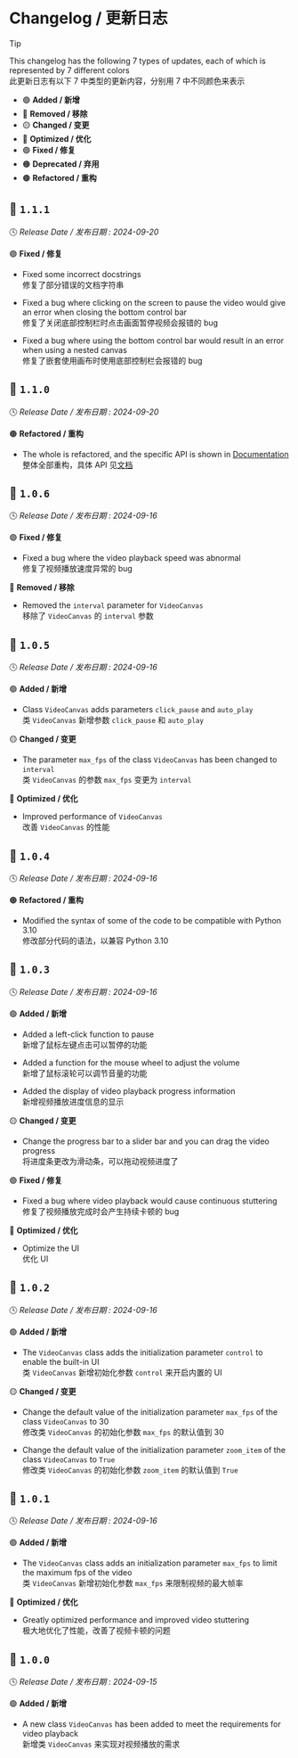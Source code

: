 Changelog / 更新日志
===================

> [!TIP]  
> This changelog has the following 7 types of updates, each of which is represented by 7 different colors  
> 此更新日志有以下 7 中类型的更新内容，分别用 7 中不同颜色来表示
> 
> * 🟢 **Added / 新增**
> * 🔴 **Removed / 移除**
> * 🟡 **Changed / 变更**
> * 🔵 **Optimized / 优化**
> * 🟣 **Fixed / 修复**
> * 🟠 **Deprecated / 弃用**
> * 🟤 **Refactored / 重构**

🔖 `1.1.1`
-----------

🕓 *Release Date / 发布日期 : 2024-09-20*

🟣 **Fixed / 修复**

- Fixed some incorrect docstrings  
修复了部分错误的文档字符串

- Fixed a bug where clicking on the screen to pause the video would give an error when closing the bottom control bar  
修复了关闭底部控制栏时点击画面暂停视频会报错的 bug

- Fixed a bug where using the bottom control bar would result in an error when using a nested canvas  
修复了嵌套使用画布时使用底部控制栏会报错的 bug

🔖 `1.1.0`
-----------

🕓 *Release Date / 发布日期 : 2024-09-20*

🟤 **Refactored / 重构**

- The whole is refactored, and the specific API is shown in [Documentation](https://xiaokang2022.github.io/tkintertools-docs/3.0/documents/media/)  
整体全部重构，具体 API 见[文档](https://xiaokang2022.github.io/tkintertools-docs/3.0/documents/media/)

🔖 `1.0.6`
-----------

🕓 *Release Date / 发布日期 : 2024-09-16*

🟣 **Fixed / 修复**

- Fixed a bug where the video playback speed was abnormal  
修复了视频播放速度异常的 bug

🔴 **Removed / 移除**

- Removed the `interval` parameter for `VideoCanvas`  
移除了 `VideoCanvas` 的 `interval` 参数

🔖 `1.0.5`
-----------

🕓 *Release Date / 发布日期 : 2024-09-16*

🟢 **Added / 新增**

- Class `VideoCanvas` adds parameters `click_pause` and `auto_play`  
类 `VideoCanvas` 新增参数 `click_pause` 和 `auto_play`

🟡 **Changed / 变更**

- The parameter `max_fps` of the class `VideoCanvas` has been changed to `interval`  
类 `VideoCanvas` 的参数 `max_fps` 变更为 `interval`

🔵 **Optimized / 优化**

- Improved performance of `VideoCanvas`  
改善 `VideoCanvas` 的性能

🔖 `1.0.4`
-----------

🕓 *Release Date / 发布日期 : 2024-09-16*

🟤 **Refactored / 重构**

- Modified the syntax of some of the code to be compatible with Python 3.10  
修改部分代码的语法，以兼容 Python 3.10

🔖 `1.0.3`
-----------

🕓 *Release Date / 发布日期 : 2024-09-16*

🟢 **Added / 新增**

- Added a left-click function to pause  
新增了鼠标左键点击可以暂停的功能

- Added a function for the mouse wheel to adjust the volume  
新增了鼠标滚轮可以调节音量的功能

- Added the display of video playback progress information  
新增视频播放进度信息的显示

🟡 **Changed / 变更**

- Change the progress bar to a slider bar and you can drag the video progress  
将进度条更改为滑动条，可以拖动视频进度了

🟣 **Fixed / 修复**

- Fixed a bug where video playback would cause continuous stuttering  
修复了视频播放完成时会产生持续卡顿的 bug

🔵 **Optimized / 优化**

- Optimize the UI  
优化 UI

🔖 `1.0.2`
-----------

🕓 *Release Date / 发布日期 : 2024-09-16*

🟢 **Added / 新增**

- The `VideoCanvas` class adds the initialization parameter `control` to enable the built-in UI  
类 `VideoCanvas` 新增初始化参数 `control` 来开启内置的 UI

🟡 **Changed / 变更**

- Change the default value of the initialization parameter `max_fps` of the class `VideoCanvas` to 30  
修改类 `VideoCanvas` 的初始化参数 `max_fps` 的默认值到 30

- Change the default value of the initialization parameter `zoom_item` of the class `VideoCanvas` to `True`  
修改类 `VideoCanvas` 的初始化参数 `zoom_item` 的默认值到 `True`

🔖 `1.0.1`
-----------

🕓 *Release Date / 发布日期 : 2024-09-16*

🟢 **Added / 新增**

- The `VideoCanvas` class adds an initialization parameter `max_fps` to limit the maximum fps of the video  
类 `VideoCanvas` 新增初始化参数 `max_fps` 来限制视频的最大帧率

🔵 **Optimized / 优化**

- Greatly optimized performance and improved video stuttering  
极大地优化了性能，改善了视频卡顿的问题

🔖 `1.0.0`
-----------

🕓 *Release Date / 发布日期 : 2024-09-15*

🟢 **Added / 新增**

- A new class `VideoCanvas` has been added to meet the requirements for video playback  
新增类 `VideoCanvas` 来实现对视频播放的需求
